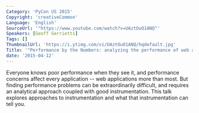 ```yaml
---
Category: 'PyCon US 2015'
Copyright: 'creativeCommon'
Language: 'English'
SourceUrl: '"https://www.youtube.com/watch?v=UAztOuO1ANQ"'
Speakers: [Geoff Gerrietts]
Tags: []
ThumbnailUrl: 'https://i.ytimg.com/vi/UAztOuO1ANQ/hqdefault.jpg'
Title: '"Performance by the Numbers: analyzing the performance of web applications"'
date: '2015-04-12'
---
```

Everyone knows poor performance when they see it, and performance concerns affect every application -- web applications more than most. But finding performance problems can be extraordinarily difficult, and requires an analytical approach coupled with good instrumentation. This talk explores approaches to instrumentation and what that instrumentation can tell you.


